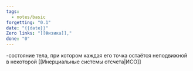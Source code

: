```yaml
---
tags:
  - notes/basic
forgetting: "0.1"
date: "{{date}}"
Zero links: "[[Физика]],"
done: "0"
---
```

-состояние тела, при котором каждая его точка остаётся неподвижной в некоторой [[Инерциальные системы отсчета|ИСО]]

